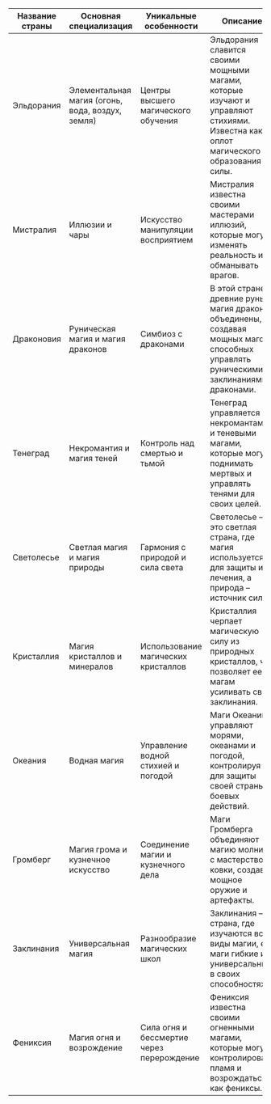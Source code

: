 | Название страны | Основная специализация | Уникальные особенности | Описание |
|-----------------|------------------------|------------------------|----------|
| Эльдорания       | Элементальная магия (огонь, вода, воздух, земля) | Центры высшего магического обучения | Эльдорания славится своими мощными магами, которые изучают и управляют стихиями. Известна как оплот магического образования и силы. |
| Мистралия        | Иллюзии и чары | Искусство манипуляции восприятием | Мистралия известна своими мастерами иллюзий, которые могут изменять реальность и обманывать врагов. |
| Драконовия       | Руническая магия и магия драконов | Симбиоз с драконами | В этой стране древние руны и магия драконов объединены, создавая мощных магов, способных управлять руническими заклинаниями и драконами. |
| Тенеград         | Некромантия и магия теней | Контроль над смертью и тьмой | Тенеград управляется некромантами и теневыми магами, которые могут поднимать мертвых и управлять тенями для своих целей. |
| Светолесье       | Светлая магия и магия природы | Гармония с природой и сила света | Светолесье – это светлая страна, где магия используется для защиты и лечения, а природа – источник силы. |
| Кристаллия       | Магия кристаллов и минералов | Использование магических кристаллов | Кристаллия черпает магическую силу из природных кристаллов, что позволяет ее магам усиливать свои заклинания. |
| Океания          | Водная магия | Управление водной стихией и погодой | Маги Океании управляют морями, океанами и погодой, контролируя их для защиты своей страны и боевых действий. |
| Громберг         | Магия грома и кузнечное искусство | Соединение магии и кузнечного дела | Маги Громберга объединяют магию молний с мастерством ковки, создавая мощное оружие и артефакты. |
| Заклинания       | Универсальная магия | Разнообразие магических школ | Заклинания – страна, где изучаются все виды магии, ее маги гибкие и универсальные в своих способностях. |
| Фениксия         | Магия огня и возрождение | Сила огня и бессмертие через перерождение | Фениксия известна своими огненными магами, которые могут контролировать пламя и возрождаться, как фениксы. |
